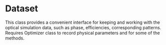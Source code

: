 # Dataset

This class provides a convenient interface for keeping and working with the optical simulation data, such as phase, efficiencies, corresponding patterns. Requires Optimizer class to record physical parameters and for some of the methods.
